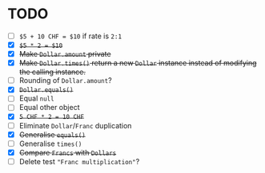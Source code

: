 # TODO

- [ ] `$5 + 10 CHF = $10` if rate is `2:1`
- [x] ~~`$5 * 2 = $10`~~
- [x] ~~Make `Dollar.amount` private~~
- [x] ~~Make `Dollar.times()` return a new `Dollar` instance instead of
      modifying the calling instance.~~
- [ ] Rounding of `Dollar.amount`?
- [x] ~~`Dollar.equals()`~~
- [ ] Equal `null`
- [ ] Equal other object
- [x] ~~`5 CHF * 2 = 10 CHF`~~
- [ ] Eliminate `Dollar`/`Franc` duplication
- [x] ~~Generalise `equals()`~~
- [ ] Generalise `times()`
- [x] ~~Compare `Francs` with `Dollars`~~
- [ ] Delete test `"Franc multiplication"`?

